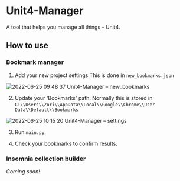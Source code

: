 
# Unit4-Manager
A tool that helps you manage all things - Unit4.

## How to use

### Bookmark manager

1. Add your new project settings
This is done in ``new_bookmarks.json``

![2022-06-25 09 48 37 Unit4-Manager – new_bookmarks](https://user-images.githubusercontent.com/15944458/175763257-2b125118-71f5-4d0f-8b66-50a0d75800b2.png)

2. Update your 'Bookmarks' path. 
Normally this is stored in ``C:\\Users\\Zori\\AppData\\Local\\Google\\Chrome\\User Data\\Default\\Bookmarks``

![2022-06-25 10 15 20 Unit4-Manager – settings](https://user-images.githubusercontent.com/15944458/175763264-285dbfab-2059-4ff5-a7a3-00643a1d24e3.png)

3. Run ``main.py``.

4. Check your bookmarks to confirm results.

### Insomnia collection builder

_Coming soon!_
